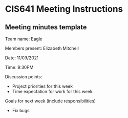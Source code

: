 # CIS641 Meeting Instructions

## Meeting minutes template

Team name: Eagle

Members present: Elizabeth Mitchell

Date: 11/09/2021

Time: 9:30PM

Discussion points: 

* Project priorities for this week
* Time expectation for work for this week

Goals for next week (include responsibilities)

* Fix bugs


